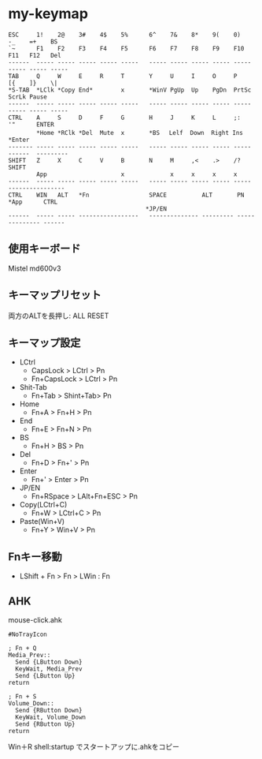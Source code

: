 # my-keymap

```
ESC     1!    2@    3#    4$    5%      6^    7&    8*    9(    0)    -_    =+    BS
`~      F1    F2    F3    F4    F5      F6    F7    F8    F9    F10   F11   F12   Del
------  ----- ----- ----- ----- -----   ----- ----- ----- ----- ----- ----- ----- -----
TAB     Q     W     E     R     T       Y     U     I     O     P     [{    ]}    \|
*S-TAB  *LClk *Copy End*        x       *WinV PgUp  Up    PgDn  PrtSc ScrLk Pause 
------  ----- ----- ----- ----- -----   ----- ----- ----- ----- ----- ----- ----- -----
CTRL    A     S     D     F     G       H     J     K     L     ;:    '"      ENTER
        *Home *RClk *Del  Mute  x       *BS　 Lelf  Down  Right Ins   *Enter
------- ----- ----- ----- ----- -----   ----- ----- ----- ----- ----- ------  ---------
SHIFT   Z     X     C     V     B       N     M     ,<    .>    /?     SHIFT
        App                     x             x     x     x     x  
------  ----- ----- ----- ----- -----   ----- ----- ----- ----- -----  ----------------
CTRL    WIN   ALT   *Fn                 SPACE          ALT       PN     *App      CTRL
                                       *JP/EN
------  ----- ----- -----------------   -------------- --------- ----- --------- ------
```

## 使用キーボード
Mistel md600v3

## キーマップリセット
両方のALTを長押し: ALL RESET

## キーマップ設定
   - LCtrl
       - CapsLock    > LCtrl > Pn
       - Fn+CapsLock > LCtrl > Pn
   - Shit-Tab
       - Fn+Tab > Shint+Tab> Pn
   - Home
       - Fn+A > Fn+H   > Pn
   - End
       - Fn+E > Fn+N   > Pn
   - BS
       - Fn+H > BS     > Pn
   - Del
       - Fn+D > Fn+'   > Pn
   - Enter
       - Fn+' > Enter  > Pn
   - JP/EN
       - Fn+RSpace > LAlt+Fn+ESC > Pn
   - Copy(LCtrl+C)
       - Fn+W > LCtrl+C > Pn      
   - Paste(Win+V)
       - Fn+Y > Win+V  > Pn
## Fnキー移動
   - LShift + Fn > Fn > LWin : Fn

## AHK
mouse-click.ahk
```
#NoTrayIcon

; Fn + Q
Media_Prev::
  Send {LButton Down}
  KeyWait, Media_Prev
  Send {LButton Up}
return

; Fn + S
Volume_Down::
  Send {RButton Down}
  KeyWait, Volume_Down
  Send {RButton Up}
return
```
Win＋R shell:startup でスタートアップに.ahkをコピー

